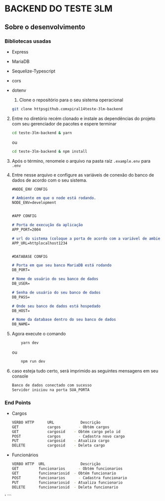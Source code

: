 # BACKEND DO TESTE 3LM
## Sobre o desenvolvimento
### Bibliotecas usadas
- Express
- MariaDB
- Sequelize-Typescript
- cors
- dotenv
  
  1. Clone o repositório para o seu sistema operacional

    ```bash
    git clone httpsgithub.comxpiral14teste-3lm-backend
    ```

2. Entre no diretório recém clonado e instale as dependências do projeto com seu gerenciador de pacotes e espere terminar

    ```bash
    cd teste-3lm-backend & yarn
    ```
    ou 
     ```bash
    cd teste-3lm-backend & npm install
    ```
3. Após o término, renomeie o arquivo na pasta raíz `.example.env` para `.env`

4. Entre nesse arquivo e configure as variáveis de conexão do banco de dados de acordo com o seu sistema.
    ```markdown
    #NODE_ENV CONFIG

    # Ambiente em que o node está rodando.
    NODE_ENV=development                


    #APP CONFIG

    # Porta de execução da aplicação
    APP_PORT=2004

    # url do sistema (coloque a porta de acordo com a variável de ambiente APP_PORT)
    APP_URL=httplocalhost1234       


    #DATABASE CONFIG

    # Porta em que seu banco MariaDB está rodando
    DB_PORT= 

    # Nome de usuário do seu banco de dados
    DB_USER=                        

    # Senha de usuário do seu banco de dados
    DB_PASS=                   

    # Onde seu banco de dados está hospedado
    DB_HOST=            

    # Nome da database dentro do seu banco de dados
    DB_NAME=                                  
    ```
5. Agora execute o comando 

    ```bash
        yarn dev
    ```
    ou
    ```bash
        npm run dev
    ```
6. caso esteja tudo certo, será imprimido as seguintes mensagens em seu console
    ```bash
    Banco de dados conectado com sucesso
    Servidor iniciou na porta SUA_PORTA
    ```

### End Points
- Cargos
    ``` bash
    VERBO HTTP      URL            Descrição
    GET             cargos        - Obtém cargos
    GET             cargosid    - Obtém cargo pelo id
    POST            cargos        - Cadastra novo cargo
    PUT             cargosid    - Atualiza cargo
    DELETE          cargosid    - Deleta cargo
    ```
- Funcionários
    ``` bash
    VERBO HTTP  URL                Descrição
    GET         funcionarios      - Obtém funcionarios
    GET         funcionariosid  - Obtém funcionario 
    POST        funcionarios      - Cadastra funcionario
    PUT         funcionariosid  - Atualiza funcionario
    DELETE      funcionariosid  - Deleta funcionario
'   ```